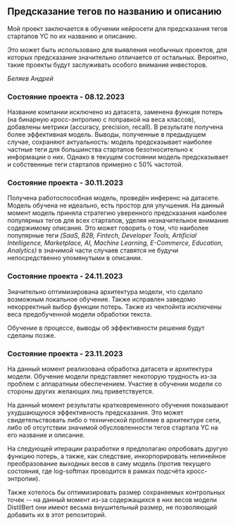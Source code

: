 ## Предсказание тегов по названию и описанию

Мой проект заключается в обучении нейросети для предсказания тегов стартапов
YC по их названию и описанию.

Это может быть использовано для выявления необычных проектов, для которых
предсказание значительно отличается от остальных. Вероятно, такие проекты
будут заслуживать особого внимания инвесторов.

_Беляев Андрей_

### Состояние проекта - 08.12.2023
Название компании исключено из датасета, заменена функция потерь (на бинарную
кросс-энтропию с поправкой на веса классов), добавлены метрики (accuracy,
precision, recall). В результате получена более эффективная модель. Выводы,
полученные в предыдущем случае, сохраняют актуальность: модель предсказывает
наиболее частные теги для большинства стартапов безотносительно к информации о
них. Однако в текущем состоянии модель предсказывает и собственные теги
стартапов примерно с 50% частотой.

### Состояние проекта - 30.11.2023
Получена работоспособная модель, проведён инференс на датасете. Модель обучена
не идеально, есть простор для улучшения. На данный момент модель приняла
стратегию уверенного предсказания наиболее популярных тегов для всех стартапов,
уделяя незначительное внимание содержимому описания. Это может говорить о том,
что наиболее популярные теги _(SaaS, B2B, Fintech, Developer Tools, Artificial
Intelligence, Marketplace, AI, Machine Learning, E-Commerce, Education,
Analytics)_ в значимой части случаев ставятся не будучи непосредственно
упомянутыми в описании.

### Состояние проекта - 24.11.2023
Значительно оптимизирована архитектура модели, что сделало возможным локальное
обучение. Также исправлен заведомо некорректный выбор функции потерь. Также
из чекпойнта исключены веса предобученной модели обработки текста.

Обучение в процессе, выводы об эффективности решения будут сделаны позже.

### Состояние проекта - 23.11.2023
На данный момент реализована обработка датасета и архитектура модели. Обучение
модели представляет некоторую трудность из-за проблем с аппаратным обеспечением.
Участие в обучении модели со стороны других желающих лиц приветствуется.

На данный момент результаты кратковременного обучения показывают ухудшающуюся
эффективность предсказания. Это может свидетельствовать либо о технической
проблеме в архитектуре сети, либо об отсутствии значимой обусловленности
тегов стартапа YC на его название и описание.

На следующей итерации разработки я предполагаю опробовать другую функцию потерь,
а также, как следствие, инкорпорировать нелинейное преобразование выходных
весов в саму модель (против текущего состояния, где log-softmax проводится в
рамках подсчёта кросс-энтропии).

Также хотелось бы оптимизировать размер сохраняемых контрольных точек -- на
данный момент из-за содержащихся в них весов модели DistilBert они имеют
весьма внушительный размер, не позволяющий добавить их в этот репозиторий.
